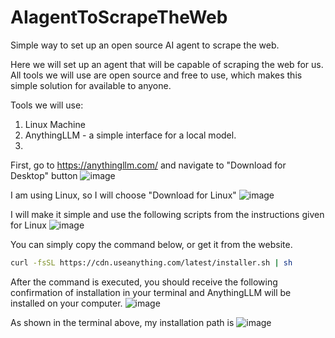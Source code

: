 # AIagentToScrapeTheWeb
Simple way to set up an open source AI agent to scrape the web.

Here we will set up an agent that will be capable of scraping the web for us. All tools we will use are open source and free to use, which makes this simple solution for available to anyone. 

Tools we will use:
1) Linux Machine
1) AnythingLLM - a simple interface for a local model.
2) 


First, go to https://anythingllm.com/ and navigate to "Download for Desktop" button
![image](https://github.com/user-attachments/assets/d0232931-5c31-493e-852f-8fd5484c7ae8)

I am using Linux, so I will choose "Download for Linux"
![image](https://github.com/user-attachments/assets/9927c8f2-6b45-4b8d-8d7f-5b104286c435)

I will make it simple and use the following scripts from the instructions given for Linux
![image](https://github.com/user-attachments/assets/3b48c676-aedf-4e99-a93d-381ed4f39d98)

You can simply copy the command below, or get it from the website.

```bash
curl -fsSL https://cdn.useanything.com/latest/installer.sh | sh
```
After the command is executed, you should receive the following confirmation of installation in your terminal and AnythingLLM will be installed on your computer.
![image](https://github.com/user-attachments/assets/86b5b517-92f7-4552-a532-19d24e17655b)

As shown in the terminal above, my installation path is 
![image](https://github.com/user-attachments/assets/c14cd79c-b5a8-4d55-8f54-00cd4e00f98f)

